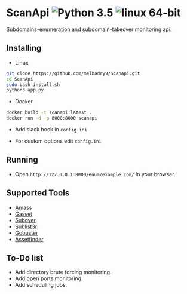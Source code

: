 # ScanApi ![Python 3.5](https://img.shields.io/badge/Python-3.x-blue.svg) ![linux 64-bit](https://img.shields.io/badge/Linux-64bit-blue.svg)

Subdomains-enumeration and subdomain-takeover monitoring api.

## Installing

- Linux

 ```bash
git clone https://github.com/melbadry9/ScanApi.git
cd ScanApi
sudo bash install.sh
python3 app.py
```

- Docker

```bash
docker build -t scanapi:latest .
docker run -d -p 8000:8000 scanapi
```

- Add slack hook in `config.ini`

- For custom options edit `config.ini`

## Running  

- Open `http://127.0.0.1:8000/enum/example.com/` in your browser.

## Supported Tools

- [Amass](https://github.com/OWASP/Amass)
- [Gasset](https://github.com/melbadry9/gasset)
- [Subover](https://github.com/melbadry9/SubOver)
- [Sublist3r](https://github.com/melbadry9/Sublist3r)
- [Gobuster](https://github.com/OJ/gobuster)
- [Assetfinder](https://github.com/tomnomnom/assetfinder)

## To-Do list

- Add directory brute forcing monitoring.
- Add open ports monitoring.
- Add scheduling jobs.
